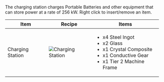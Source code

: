 The charging station charges Portable Batteries and other equipment that can store power at a rate of 256 kW. Right click to insert/remove an item.

| Item | Recipe | Items |
|------|--------|-------|
| Charging Station | ![Charging Station](https://cdn.discordapp.com/attachments/739536694398812230/879562112685453312/charging_station.png) | <ul><li>x4 Steel Ingot</li><li>x2 Glass</li><li>x1 Crystal Composite</li><li>x1 Conductive Gear</li><li>x1 Tier 2 Machine Frame</li></ul> |
